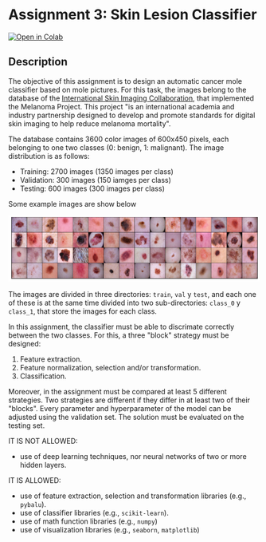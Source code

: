 # Assignment 3: Skin Lesion Classifier

[![Open in Colab](https://colab.research.google.com/assets/colab-badge.svg)](https://github.com/pipeton8/pattern-recognition/blob/main/assignments/3%20-%20Skin%20lesion%20classifier/assignment3_fdc.ipynb)

## Description
The objective of this assignment is to design an automatic cancer mole classifier based on mole pictures. For this task, the images belong to the database of  the [International Skin Imaging Collaboration](https://coh.centre.uq.edu.au/project/international-skin-imaging-collaboration), that implemented the Melanoma Project. This project "is an international academia and industry partnership designed to develop and promote standards for digital skin imaging to help reduce melanoma mortality". 

The database contains 3600 color images of 600x450 pixels, each belonging to one two classes (0: benign, 1: malignant). The image distribution is as follows:
* Training: 2700 images (1350 images per class)
* Validation: 300 images (150 iamges per class)
* Testing: 600 images (300 images per class)

Some example images are show below

<img src="https://github.com/pipeton8/pattern-recognition/blob/main/assignments/3%20-%20Skin%20lesion%20classifier/example.png" width="800">

The images are divided in three directories: `train`, `val` y `test`, and each one of these is at the same time divided into two sub-directories: `class_0` y `class_1`, that store the images for each class.

In this assignment, the classifier must be able to discrimate correctly between the two classes. For this, a three "block" strategy must be designed:
1. Feature extraction.
2. Feature normalization, selection and/or transformation.
3. Classification.

Moreover, in the assignment must be compared at least 5 different strategies. Two strategies are different if they differ in at least two of their "blocks". Every parameter and hyperparameter of the model can be adjusted using the validation set. The solution must be evaluated on the testing set. 

IT IS NOT ALLOWED:
- use of deep learning techniques, nor neural networks of two or more hidden layers.

IT IS ALLOWED:
- use of feature extraction, selection and transformation libraries (e.g., `pybalu`).
- use of classifier libraries (e.g., `scikit-learn`).
- use of math function libraries (e.g., `numpy`)
- use of visualization libraries (e.g., `seaborn`, `matplotlib`)
